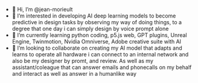 - 👋 Hi, I’m @jean-morieult
- 👀 I’m interested in developing AI deep learning models to become predictive in design tasks by observing my way of doing things, to a degree that one day i can simply design by voice prompt alone  
- 🌱 I’m currently learning python coding, p5.js web, GPT plugins, Unreal Engine, Twinmotion, Nvidia Omniverse, Adobe creative suite with AI
- 💞️ I’m looking to collaborate on creating my AI model that adapts and learns to operate all hardware i can connect to an internal network and also be my designer by promt, and review. As well as my assistant/coleague that can answer emails and phonecalls on my behalf and interact as well as answer in a humanlike way<!---
jean-morieult/jean-morieult is a ✨ special ✨ repository because its `README.md` (this file) appears on your GitHub profile.
You can click the Preview link to take a look at your changes.
--->
